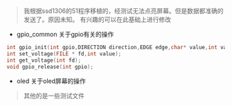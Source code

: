 > 我根据ssd1306的51程序移植的，经测试无法点亮屏幕。但是数据都准确的发送了。原因未知。
> 有兴趣的可以在此基础上进行修改
+ gpio_common     关于gpio有关的操作
```cpp
int gpio_init(int gpio,DIRECTION direction,EDGE edge,char* value,int value_len);
int set_voltage(FILE * fd,int value);
int get_voltage(int fd);
void gpio_release(int gpio);
```
+ oled      关于oled屏幕的操作
> 其他的是一些测试文件